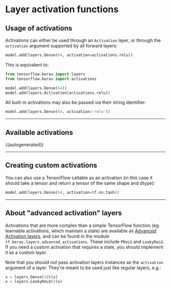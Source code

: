# Layer activation functions


## Usage of activations

Activations can either be used through an `Activation` layer, or through the `activation` argument supported by all forward layers:

```python
model.add(layers.Dense(64, activation=activations.relu))
```

This is equivalent to:

```python
from tensorflow.keras import layers
from tensorflow.keras import activations

model.add(layers.Dense(64))
model.add(layers.Activation(activations.relu))
```

All built-in activations may also be passed via their string identifier:

```python
model.add(layers.Dense(64, activation='relu'))
```

---

## Available activations


{{autogenerated}}


---


## Creating custom activations

You can also use a TensorFlow callable as an activation
(in this case it should take a tensor and return a tensor of the same shape and dtype):

```python
model.add(layers.Dense(64, activation=tf.nn.tanh))
```

---

## About "advanced activation" layers

Activations that are more complex than a simple TensorFlow function (eg. learnable activations, which maintain a state)
are available as [Advanced Activation layers](/api/layers/advanced_activations),
and can be found in the module `tf.keras.layers.advanced_activations`. These include `PReLU` and `LeakyReLU`.
If you need a custom activation that requires a state, you should implement it as a custom layer.

Note that you should *not* pass activation layers instances as the `activation` argument of a layer.
They're meant to be used just like regular layers, e.g.:

```python
x = layers.Dense(10)(x)
x = layers.LeakyReLU()(x)
```


